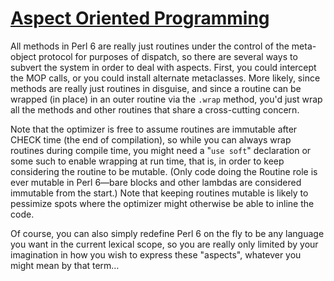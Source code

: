 [1]: https://rosettacode.org/wiki/Aspect_Oriented_Programming

# [Aspect Oriented Programming][1]

All methods in Perl 6 are really just routines under the control of the meta-object protocol for purposes of dispatch, so there are several ways to subvert the system in order to deal with aspects. First, you could intercept the MOP calls, or you could install alternate metaclasses. More likely, since methods are really just routines in disguise, and since a routine can be wrapped (in place) in an outer routine via the `.wrap` method, you'd just wrap all the methods and other routines that share a cross-cutting concern.



Note that the optimizer is free to assume routines are immutable after CHECK time (the end of compilation), so while you can always wrap routines during compile time, you might need a "`use soft`" declaration or some such to enable wrapping at run time, that is, in order to keep considering the routine to be mutable. (Only code doing the Routine role is ever mutable in Perl 6—bare blocks and other lambdas are considered immutable from the start.) Note that keeping routines mutable is likely to pessimize spots where the optimizer might otherwise be able to inline the code.



Of course, you can also simply redefine Perl 6 on the fly to be any language you want in the current lexical scope, so you are really only limited by your imagination in how you wish to express these "aspects", whatever you might mean by that term…